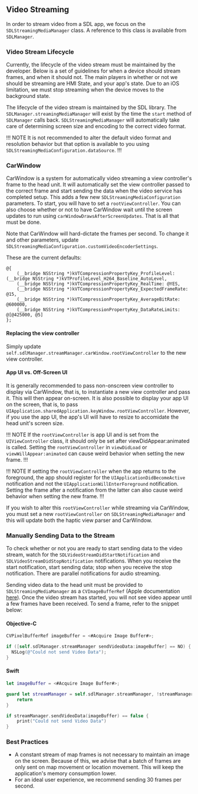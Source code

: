 ## Video Streaming
In order to stream video from a SDL app, we focus on the `SDLStreamingMediaManager` class. A reference to this class is available from `SDLManager`.

### Video Stream Lifecycle
Currently, the lifecycle of the video stream must be maintained by the developer. Below is a set of guidelines for when a device should stream frames, and when it should not. The main players in whether or not we should be streaming are HMI State, and your app's state. Due to an iOS limitation, we must stop streaming when the device moves to the background state. 

The lifecycle of the video stream is maintained by the SDL library. The `SDLManager.streamingMediaManager` will exist by the time the `start` method of `SDLManager` calls back. `SDLStreamingMediaManager` will automatically take care of determining screen size and encoding to the correct video format.

!!! NOTE
It is not recommended to alter the default video format and resolution behavior but that option is available to you using `SDLStreamingMediaConfiguration.dataSource`.
!!!

### CarWindow
CarWindow is a system for automatically video streaming a view controller's frame to the head unit. It will automatically set the view controller passed to the correct frame and start sending the data when the video service has completed setup. This adds a few new `SDLStreamingMediaConfiguration` parameters. To start, you will have to set a `rootViewController`. You can also choose whether or not to have CarWindow wait until the screen updates to run using `carWindowDrawsAfterScreenUpdates`. That is all that must be done.

Note that CarWindow will hard-dictate the frames per second. To change it and other parameters, update `SDLStreamingMediaConfiguration.customVideoEncoderSettings`.

These are the current defaults:
```objc
@{
    (__bridge NSString *)kVTCompressionPropertyKey_ProfileLevel: (__bridge NSString *)kVTProfileLevel_H264_Baseline_AutoLevel,
    (__bridge NSString *)kVTCompressionPropertyKey_RealTime: @YES,
    (__bridge NSString *)kVTCompressionPropertyKey_ExpectedFrameRate: @15,
    (__bridge NSString *)kVTCompressionPropertyKey_AverageBitRate: @600000,
    (__bridge NSString *)kVTCompressionPropertyKey_DataRateLimits: @[@425000, @5]
};
```

#### Replacing the view controller
Simply update `self.sdlManager.streamManager.carWindow.rootViewController` to the new view controller.

#### App UI vs. Off-Screen UI
It is generally recommended to pass non-onscreen view controller to display via CarWindow, that is, to instantiate a new view controller and pass it. This will then appear on-screen. It is also possible to display your app UI on the screen, that is, to pass `UIApplication.sharedApplication.keyWindow.rootViewController`. However, if you use the app UI, the app's UI will have to resize to accomidate the head unit's screen size.

!!! NOTE
If the `rootViewController` is app UI and is set from the `UIViewController` class, it should only be set after viewDidAppear:animated is called. Setting the `rootViewController` in `viewDidLoad` or `viewWillAppear:animated` can cause weird behavior when setting the new frame.
!!!

!!! NOTE
If setting the `rootViewController` when the app returns to the foreground, the app should register for the `UIApplicationDidBecomeActive` notification and not the `UIApplicationWillEnterForeground` notification. Setting the frame after a notification from the latter can also cause weird behavior when setting the new frame.
!!!

If you wish to alter this `rootViewController` while streaming via CarWindow, you must set a new `rootViewController` on `SDLStreamingMediaManager` and this will update both the haptic view parser and CarWindow.

### Manually Sending Data to the Stream
To check whether or not you are ready to start sending data to the video stream, watch for the `SDLVideoStreamDidStartNotification` and `SDLVideoStreamDidStopNotification` notifications. When you receive the start notification, start sending data; stop when you receive the stop notification. There are parallel notifications for audio streaming.

Sending video data to the head unit must be provided to `SDLStreamingMediaManager` as a `CVImageBufferRef` (Apple documentation [here](https://developer.apple.com/library/mac/documentation/QuartzCore/Reference/CVImageBufferRef/)). Once the video stream has started, you will not see video appear until a few frames have been received. To send a frame, refer to the snippet below:

#### Objective-C
```objective-c
CVPixelBufferRef imageBuffer = <#Acquire Image Buffer#>;

if ([self.sdlManager.streamManager sendVideoData:imageBuffer] == NO) {
  NSLog(@"Could not send Video Data");
}
```

#### Swift
```swift
let imageBuffer = <#Acquire Image Buffer#>;

guard let streamManager = self.sdlManager.streamManager, !streamManager.videoStreamPaused else {
    return
}

if streamManager.sendVideoData(imageBuffer) == false {
    print("Could not send Video Data")
}
```

### Best Practices
* A constant stream of map frames is not necessary to maintain an image on the screen. Because of this, we advise that a batch of frames are only sent on map movement or location movement. This will keep the application's memory consumption lower.
* For an ideal user experience, we recommend sending 30 frames per second.
